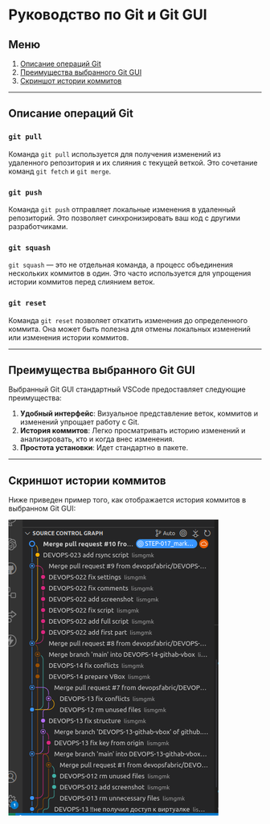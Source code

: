 # Руководство по Git и Git GUI

## Меню
1. [Описание операций Git](#описание-операций-git)
2. [Преимущества выбранного Git GUI](#преимущества-выбранного-git-gui)
3. [Скриншот истории коммитов](#скриншот-истории-коммитов)

---

## Описание операций Git

### `git pull`
Команда `git pull` используется для получения изменений из удаленного репозитория и их слияния с текущей веткой. Это сочетание команд `git fetch` и `git merge`.

### `git push`
Команда `git push` отправляет локальные изменения в удаленный репозиторий. Это позволяет синхронизировать ваш код с другими разработчиками.

### `git squash`
`git squash` — это не отдельная команда, а процесс объединения нескольких коммитов в один. Это часто используется для упрощения истории коммитов перед слиянием веток.

### `git reset`
Команда `git reset` позволяет откатить изменения до определенного коммита. Она может быть полезна для отмены локальных изменений или изменения истории коммитов.

---

## Преимущества выбранного Git GUI

Выбранный Git GUI стандартный VSCode предоставляет следующие преимущества:

1. **Удобный интерфейс**: Визуальное представление веток, коммитов и изменений упрощает работу с Git.
2. **История коммитов**: Легко просматривать историю изменений и анализировать, кто и когда внес изменения.
3. **Простота установки**: Идет стандартно в пакете.

---

## Скриншот истории коммитов

Ниже приведен пример того, как отображается история коммитов в выбранном Git GUI:

![Скриншот истории коммитов](image.png)

